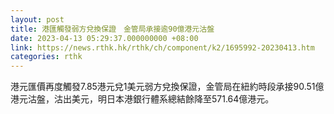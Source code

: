 ```yaml
---
layout: post
title: 港匯觸發弱方兌換保證　金管局承接逾90億港元沽盤
date: 2023-04-13 05:29:37.000000000 +08:00
link: https://news.rthk.hk/rthk/ch/component/k2/1695992-20230413.htm
categories: rthk
---
```


港元匯價再度觸發7.85港元兌1美元弱方兌換保證，金管局在紐約時段承接90.51億港元沽盤，沽出美元，明日本港銀行體系總結餘降至571.64億港元。
